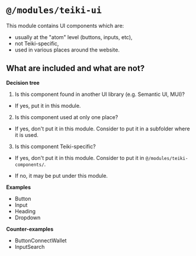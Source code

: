 # `@/modules/teiki-ui`

This module contains UI components which are:

- usually at the "atom" level (buttons, inputs, etc),
- not Teiki-specific,
- used in various places around the website.

## What are included and what are not?

**Decision tree**

1. Is this component found in another UI library (e.g. Semantic UI, MUI)?

- If yes, put it in this module.

2. Is this component used at only one place?

- If yes, don't put it in this module. Consider to put it in a subfolder where it is used.

3. Is this component Teiki-specific?

- If yes, don't put it in this module. Consider to put it in `@/modules/teiki-components/`.

- If no, it may be put under this module.

**Examples**

- Button
- Input
- Heading
- Dropdown

**Counter-examples**

- ButtonConnectWallet
- InputSearch
